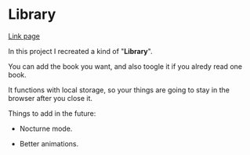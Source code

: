 # Library 
[Link page](https://vlunaklick.github.io/library_ls/)

In this project I recreated a kind of "**Library**".

You can add the book you want, and also toogle it if you alredy read one book.

It functions with local storage, so your things are going to stay in the browser after you close it.

Things to add in the future: 

   * Nocturne mode.

   * Better animations.

